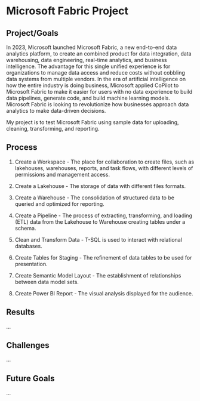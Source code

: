 # Microsoft Fabric Project

## Project/Goals
In 2023, Microsoft launched Microsoft Fabric, a new end-to-end data analytics platform, to create an combined product for data integration, data warehousing, data engineering, real-time analytics, and business intelligence.  The advantage for this single unified experience is for organizations to manage data access and reduce costs without cobbling data systems from multiple vendors.  In the era of artificial intelligence on how the entire industry is doing business, Microsoft applied CoPilot to Microsoft Fabric to make it easier for users with no data experience to build data pipelines, generate code, and build machine learning models.  Microsoft Fabric is looking to revolutionize how businesses approach data analytics to make data-driven decisions.

My project is to test Microsoft Fabric using sample data for uploading, cleaning, transforming, and reporting.

## Process
1. Create a Workspace - The place for collaboration to create files, such as lakehouses, warehouses, reports, and task flows, with different levels of permissions and management access.

2. Create a Lakehouse - The storage of data with different files formats.

3. Create a Warehouse - The consolidation of structured data to be queried and optimized for reporting.

4. Create a Pipeline - The process of extracting, transforming, and loading (ETL) data from the Lakehouse to Warehouse creating tables under a schema.

5. Clean and Transform Data - T-SQL is used to interact with relational databases.

6. Create Tables for Staging - The refinement of data tables to be used for presentation.

7. Create Semantic Model Layout - The establishment of relationships between data model sets.

8. Create Power BI Report - The visual analysis displayed for the audience.

## Results

...

## Challenges

...

## Future Goals

...
